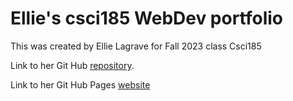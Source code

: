 # Ellie's csci185 WebDev portfolio

This was created by Ellie Lagrave for Fall 2023 class Csci185

Link to her Git Hub [repository][Github-repo].

Link to her Git Hub Pages [website][Github-pages]



[Github-repo]: https://github.com/KailaBtw/csci185-coursework/
[Github-pages]: https://kailabtw.github.io/csci185-coursework/
